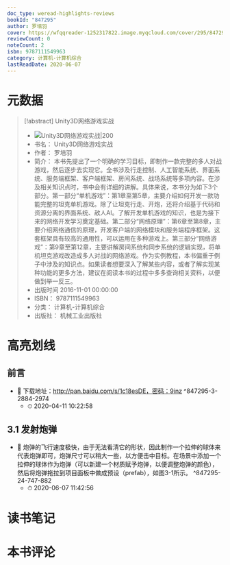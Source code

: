 ```yaml
---
doc_type: weread-highlights-reviews
bookId: "847295"
author: 罗培羽
cover: https://wfqqreader-1252317822.image.myqcloud.com/cover/295/847295/t7_847295.jpg
reviewCount: 0
noteCount: 2
isbn: 9787111549963
category: 计算机-计算机综合
lastReadDate: 2020-06-07
---
```

# 元数据
> [!abstract] Unity3D网络游戏实战
> - ![ Unity3D网络游戏实战|200](https://wfqqreader-1252317822.image.myqcloud.com/cover/295/847295/t7_847295.jpg)
> - 书名： Unity3D网络游戏实战
> - 作者： 罗培羽
> - 简介： 本书先提出了一个明确的学习目标，即制作一款完整的多人对战游戏，然后逐步去实现它。全书涉及行走控制、人工智能系统、界面系统、服务端框架、客户端框架、房间系统、战场系统等多项内容。在涉及相关知识点时，书中会有详细的讲解。具体来说，本书分为如下3个部分。第一部分“单机游戏”：第1章至第5章，主要介绍如何开发一款功能完整的坦克单机游戏。除了让坦克行走、开炮，还将介绍基于代码和资源分离的界面系统、敌人AI。了解开发单机游戏的知识，也是为接下来的网络开发学习奠定基础。第二部分“网络原理”：第6章至第8章，主要介绍网络通信的原理，开发客户端的网络模块和服务端程序框架。这套框架具有较高的通用性，可以运用在多种游戏上。第三部分“网络游戏”：第9章至第12章，主要讲解房间系统和同步系统的逻辑实现，将单机坦克游戏改造成多人对战的网络游戏。作为实例教程，本书偏重于例子中涉及的知识点。如果读者想要深入了解某些内容，或者了解实现某种功能的更多方法，建议在阅读本书的过程中多多查询相关资料，以便做到举一反三。
> - 出版时间 2016-11-01 00:00:00
> - ISBN： 9787111549963
> - 分类： 计算机-计算机综合
> - 出版社： 机械工业出版社

# 高亮划线

## 前言


- 📌 下载地址：http://pan.baidu.com/s/1c18esDE，密码：9inz ^847295-3-2884-2974
    - ⏱ 2020-04-11 10:22:58 
## 3.1 发射炮弹


- 📌 炮弹的飞行速度极快，由于无法看清它的形状，因此制作一个拉伸的球体来代表炮弹即可，炮弹尺寸可以稍大一些，以方便击中目标。在场景中添加一个拉伸的球体作为炮弹（可以新建一个材质赋予炮弹，以便调整炮弹的颜色），然后将炮弹拖拉到项目面板中做成预设（prefab），如图3-1所示。 ^847295-24-747-882
    - ⏱ 2020-06-07 11:42:56 
# 读书笔记

# 本书评论
